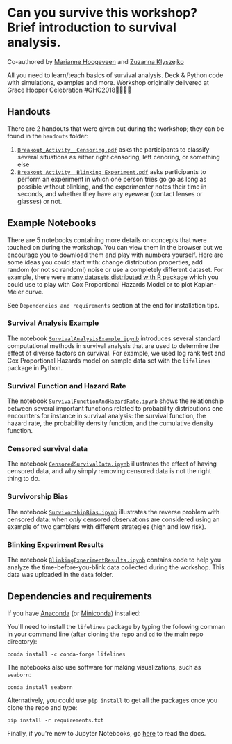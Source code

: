 # Can you survive this workshop? Brief introduction to survival analysis.
Co-authored by [Marianne Hoogeveen](https://github.com/marianneke) and [Zuzanna Klyszejko](https://github.com/zuzannna)

All you need to learn/teach basics of survival analysis. Deck & Python code with simulations, examples and more. Workshop originally delivered at Grace Hopper Celebration #GHC2018🌈👩🏾‍💻

## Handouts

There are 2 handouts that were given out during the workshop; they can be found in the `handouts` folder:
1. [`Breakout_Activity__Censoring.pdf`](handouts/Breakout_Activity__Censoring.pdf) asks the participants to classify several situations as either right censoring, left cenoring, or something else
1. [`Breakout_Activity__Blinking_Experiment.pdf`](handouts/Breakout_Activity__Blinking_Experiment.pdf) asks participants to perform an experiment in which one person tries go go as long as possible without blinking, and the experimenter notes their time in seconds, and whether they have any eyewear (contact lenses or glasses) or not.

## Example Notebooks 

There are 5 notebooks containing more details on concepts that were touched on during the workshop. You can view them in the browser but we encourage you to download them and play with numbers yourself. Here are some ideas you could start with: change distribution properties, add random (or not so random!) noise or use a completely different dataset. For example, there were [many datasets distributed with R package](http://vincentarelbundock.github.io/Rdatasets/) which you could use to play with Cox Proportional Hazards Model or to plot Kaplan-Meier curve. 

See `Dependencies and requirements` section at the end for installation tips.

### Survival Analysis Example

The notebook [`SurvivalAnalysisExample.ipynb`](example_notebooks/SurvivalAnalysisExample.ipynb) introduces several standard computational methods in survival analysis that are used to determine the effect of diverse factors on survival. For example, we used log rank test and Cox Proportional Hazards model on sample data set with the `lifelines` package in Python.

### Survival Function and Hazard Rate

The notebook [`SurvivalFunctionAndHazardRate.ipynb`](example_notebooks/SurvivalFunctionAndHazardRate.ipynb) shows the relationship between several important functions related to probability distributions one encounters for instance in survival analysis: the survival function, the hazard rate, the probability density function, and the cumulative density function.

### Censored survival data

The notebook [`CensoredSurvivalData.ipynb`](example_notebooks/CensoredSurvivalData.ipynb) illustrates the effect of having censored data, and why simply removing censored data is not the right thing to do.

### Survivorship Bias
The notebook [`SurvivorshipBias.ipynb`](example_notebooks/SurvivorshipBias.ipynb) illustrates the reverse problem with censored data: when _only_ censored observations are considered using an example of two gamblers with different strategies (high and low risk).

### Blinking Experiment Results
The notebook [`BlinkingExperimentResults.ipynb`](example_notebooks/BlinkingExperimentResults.ipynb) contains code to help you analyze the time-before-you-blink data collected during the workshop. This data was uploaded in the `data` folder.

## Dependencies and requirements

If you have [Anaconda](https://docs.anaconda.com/anaconda/install/) (or [Miniconda](https://conda.io/docs/glossary.html#miniconda-glossary)) installed:

You'll need to install the `lifelines` package by typing the following comman in your command line (after cloning the repo and `cd` to the main repo directory):

```conda install -c conda-forge lifelines```

The notebooks also use software for making visualizations, such as `seaborn`:

```conda install seaborn```

Alternatively, you could use `pip install` to get all the packages once you clone the repo and type:

```pip install -r requirements.txt```

Finally, if you're new to Jupyter Notebooks, go [here](http://jupyter.org) to read the docs.
